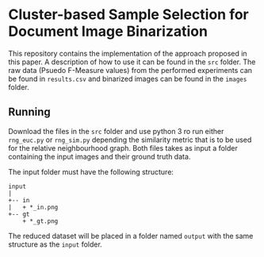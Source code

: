 # Cluster-based Sample Selection for Document Image Binarization

This repository contains the implementation of the approach proposed in this paper. A description of how to use it can be found in the `src` folder. 
The raw data (Psuedo F-Measure values) from the performed experiments can be found in `results.csv` and binarized images can be found in the `images` folder.


## Running

Download the files in the `src` folder and use python 3 ro run either `rng_euc.py` or `rng_sim.py` depending the similarity metric that is to be used for the relative neighbourhood graph. Both files takes as input a folder containing the input images and their ground truth data.

The input folder must have the following structure:

```
input
|
+-- in
|   + *_in.png
+-- gt
    + *_gt.png
```

The reduced dataset will be placed in a folder named `output` with the same structure as the `input` folder.
